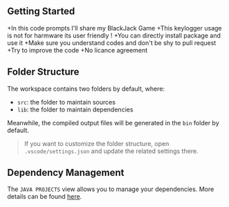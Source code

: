 ## Getting Started

+In this code prompts I'll share my BlackJack Game 
+This keylogger usage is not for harmware its user friendly 
!
+You can directly install package and use it
+Make sure you understand codes and don't be shy to pull request
+Try to improve the code
+No licance agreement

## Folder Structure

The workspace contains two folders by default, where:

- `src`: the folder to maintain sources
- `lib`: the folder to maintain dependencies

Meanwhile, the compiled output files will be generated in the `bin` folder by default.

> If you want to customize the folder structure, open `.vscode/settings.json` and update the related settings there.

## Dependency Management

The `JAVA PROJECTS` view allows you to manage your dependencies. More details can be found [here](https://github.com/microsoft/vscode-java-dependency#manage-dependencies).
